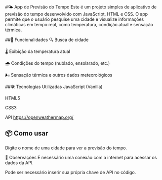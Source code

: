 #🌤️ App de Previsão do Tempo
Este é um projeto simples de aplicativo de previsão do tempo desenvolvido com JavaScript, HTML e CSS. O app permite que o usuário pesquise uma cidade e visualize informações climáticas em tempo real, como temperatura, condição atual e sensação térmica.

##🚀 Funcionalidades
🔍 Busca de cidade

🌡️ Exibição da temperatura atual

🌧️ Condições do tempo (nublado, ensolarado, etc.)

🌬️ Sensação térmica e outros dados meteorológicos

##🛠️ Tecnologias Utilizadas
JavaScript (Vanilla)

HTML5

CSS3

API https://openweathermap.org/

## 📦 Como usar

Digite o nome de uma cidade para ver a previsão do tempo.

📌 Observações
É necessário uma conexão com a internet para acessar os dados da API.

Pode ser necessário inserir sua própria chave de API no código.
